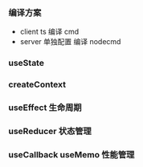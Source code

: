 ### 编译方案
- client ts 编译 cmd
- server 单独配置 编译 nodecmd

### useState

### createContext

### useEffect 生命周期

### useReducer 状态管理

### useCallback useMemo 性能管理
